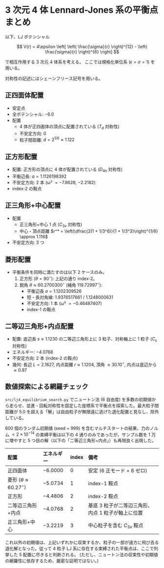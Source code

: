 # 3 次元 4 体 Lennard-Jones 系の平衡点まとめ

以下、LJ ポテンシャル

$$
V(r) = 4\epsilon \left[ \left( \frac{\sigma}{r} \right)^{12} - \left( \frac{\sigma}{r} \right)^{6} \right]
$$

で相互作用する 3 次元 4 体系を考える。 ここでは規格化単位系 ($\epsilon = \sigma = 1$) を用いる。

対称性の記述にはシェーンフリース記号を用いる。

## 正四面体配置

- 安定点
- 全ポテンシャル: $-6.0$
- 配置
  - 4 体が正四面体の頂点に配置されている ($T_d$ 対称性)
  - 不安定方向: 0
  - 粒子間距離: $d = 2^{1/6} \approx 1.122$

## 正方形配置

- 配置: 正方形の頂点に 4 体が配置されている ($D_{4h}$ 対称性)
- 平衡辺長: $a = 1.1126198392$
- 不安定方向: 2 本 (ω² $= -7.8628$, $-2.2182$)
- index-2 の鞍点

## 正三角形+中心配置

- 配置
  - 正三角形+中心 1 点 ($C_{3v}$ 対称性)
  - 中心・頂点距離 $r^* = \left(\dfrac{2(1 + 1/3^6)}{1 + 1/3^3}\right)^{1/6} \approx 1.116$
- 不安定方向: 3 つ

## 菱形配置

- 平衡条件を同時に満たすのは以下 2 ケースのみ。
  1. 正方形 ($\theta = 90^\circ$): 上記の通り index-2。
  2. 鋭角 $\theta \approx 60.2700300^\circ$ (補角 $119.72997^\circ$):
     - 平衡辺長 $a = 1.1202309526$
     - 短・長対角線: $1.9376517661$ / $1.1248000631$
     - 不安定方向: 1 本 (ω² $= -0.46487407$)
     - index-1 の鞍点

## 二等辺三角形+内点配置

- 配置: 底辺長 $s \approx 1.1230$ の二等辺三角形上に 3 粒子、対称軸上に 1 粒子 ($C_s$ 対称性)
- エネルギー: $-4.0768$
- 不安定方向: 2 本 (index-2 の鞍点)
- 幾何: 長辺 $L = 2.1627$, 内点距離 $r \approx 1.1204$, 頂角 $\approx 30.10^\circ$, 内点は底辺から $\approx 0.97$

## 数値探索による網羅チェック

`src/lj4_equilibrium_search.py` でニュートン法 (6 自由度) を多数の初期値から走らせ、並進・回転対称性を固定した座標系で平衡点を探索した。最大粒子間距離が 5.0 を超える「解」は自由粒子が無限遠に逃げた退化配置と見なし、除外している。

600 個のランダム初期値 (seed = 999) を含むマルチスタートの結果、力のノルム $< 2\times 10^{-14}$ の束縛平衡は以下の 4 通りのみであったが、サンプル数を 1 万に増やすと 5 つ目の解（以下の「二等辺三角形+内点」）も再現良く出現した。

| 配置                              | エネルギー | index | 備考                                               |
| :-------------------------------- | :--------- | :---- | :------------------------------------------------- |
| 正四面体                          | $-6.0000$  | 0     | 安定 (6 正モード + 6 ゼロ)                         |
| 菱形 ($\theta\approx60.27^\circ$) | $-5.0734$  | 1     | index-1 鞍点                                       |
| 正方形                            | $-4.4806$  | 2     | index-2 鞍点                                       |
| 二等辺三角形+内点                 | $-4.0768$  | 2     | 基底 3 粒子が二等辺三角形、内点 1 粒子が軸上に位置 |
| 正三角形+中心                     | $-3.2219$  | 3     | 中心粒子を含む $C_{3v}$ 鞍点                       |

これ以外の初期値は、上記いずれかに収束するか、粒子の一部が遠方に飛び去る退化解となった。従って 4 粒子 LJ 系に存在する束縛された平衡点は、ここで列挙した 5 配置に尽きると判断される。
(ただし、ニュートン法の収束性や初期値の網羅性に依存するため、厳密な証明ではない。)
